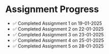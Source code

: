 # Assignment Progress

- ✅ Completed Assignment 1 on 19-01-2025
- ✅ Completed Assignment 2 on 22-01-2025
- ✅ Completed Assignment 3 on 23-01-2025
- ✅ Completed Assignment 4 on 25-01-2025
- ✅ Completed Assignment 5 on 28-01-2025
